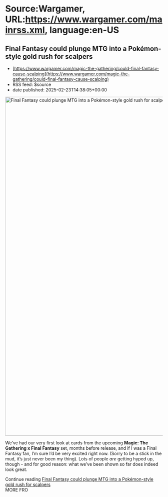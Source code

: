 # Source:Wargamer, URL:https://www.wargamer.com/mainrss.xml, language:en-US

## Final Fantasy could plunge MTG into a Pokémon-style gold rush for scalpers
 - [https://www.wargamer.com/magic-the-gathering/could-final-fantasy-cause-scalping](https://www.wargamer.com/magic-the-gathering/could-final-fantasy-cause-scalping)
 - RSS feed: $source
 - date published: 2025-02-23T14:38:05+00:00

<img width="1920" height="1080" src="https://www.wargamer.com/wp-content/sites/wargamer/2025/02/magic-the-gathering-could-final-fantasy-cause-scalping.jpg" class="webfeedsFeaturedVisual" alt="Final Fantasy could plunge MTG into a Pokémon-style gold rush for scalpers" title="Final Fantasy could plunge MTG into a Pokémon-style gold rush for scalpers">
								<p>We’ve had our very first look at cards from the upcoming <strong>Magic: The Gathering x Final Fantasy</strong> set, months before release, and if I was a Final Fantasy fan, I’m sure I’d be very excited right now. (Sorry to be a stick in the mud, it’s just never been my thing). Lots of people <em>are</em> getting hyped up, though - and for good reason: what we’ve been shown so far does indeed look great.</p>
 				<div>
				Continue reading <a href="https://www.wargamer.com/magic-the-gathering/could-final-fantasy-cause-scalping">Final Fantasy could plunge MTG into a Pokémon-style gold rush for scalpers</a>
				</div>
				MORE FRO

